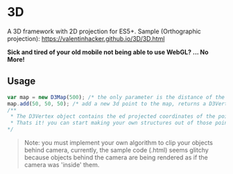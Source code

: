 # 3D  
A 3D framework with 2D projection for ES5+. Sample (Orthographic projection): https://valentinhacker.github.io/3D/3D.html  
  
**Sick and tired of your old mobile not being able to use WebGL? ... No More!**  
  
## Usage  
```javascript
var map = new D3Map(500); /* the only parameter is the distance of the camera from the center of the plane (Z-pivot)  */
map.add(50, 50, 50); /* add a new 3d point to the map, returns a D3Vertex  */
/**
 * The D3Vertex object contains the ed projected coordinates of the point as vtex.coords and the 2d projection as vtex.coord2d
 * Thats it! you can start making your own structures out of those points! read the .js files for more documentation...
*/
```  
  
> Note: you must implement your own algorithm to clip your objects behind camera, currently, the sample code (.html) seems glitchy because objects behind the camera are being rendered as if the camera was 'inside' them.  
